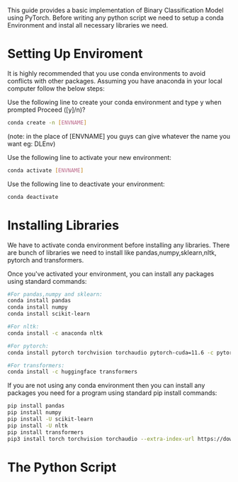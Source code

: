This guide provides a basic implementation of Binary Classification Model using PyTorch. Before writing any python script we need to setup a conda Environment and instal all necessary libraries we need.

# Setting Up Enviroment

It is highly recommended that you use conda environments to avoid conflicts with other packages. Assuming you have anaconda in your local computer follow the below steps:

Use the following line to create your conda environment and type y when prompted Proceed ([y]/n)?

```sh
conda create -n [ENVNAME]
```
(note: in the place of [ENVNAME] you guys can give whatever the name you want eg: DLEnv)

Use the following line to activate your new environment:
```sh
conda activate [ENVNAME]
```
Use the following line to deactivate your environment:
```sh
conda deactivate
```

# Installing Libraries

We have to activate conda environment before installing any libraries. There are bunch of libraries we need to install like pandas,numpy,sklearn,nltk, pytorch and transformers.

Once you've activated your environment, you can install any packages using standard commands:
```sh
#For pandas,numpy and sklearn:
conda install pandas
conda install numpy
conda install scikit-learn

#For nltk:
conda install -c anaconda nltk

#For pytorch:
conda install pytorch torchvision torchaudio pytorch-cuda=11.6 -c pytorch -c nvidia

#For transformers:
conda install -c huggingface transformers

```

If you are not using any conda environment then you can install any packages you need for a program using standard pip install commands:
```sh
pip install pandas
pip install numpy
pip install -U scikit-learn
pip install -U nltk
pip install transformers
pip3 install torch torchvision torchaudio --extra-index-url https://download.pytorch.org/whl/cu116
```


# The Python Script
 
